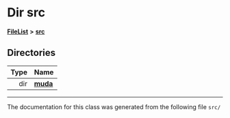 

# Dir src



[**FileList**](files.md) **>** [**src**](dir_68267d1309a1af8e8297ef4c3efbcdba.md)














## Directories

| Type | Name |
| ---: | :--- |
| dir | [**muda**](dir_be047e8c00f93e2e88c2a417393a7f42.md) <br> |

























































------------------------------
The documentation for this class was generated from the following file `src/`

